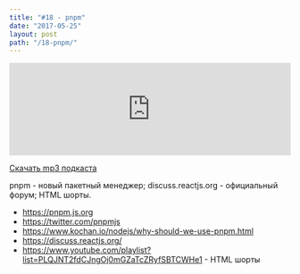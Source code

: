 ```yaml
---
title: "#18 - pnpm"
date: "2017-05-25"
layout: post
path: "/18-pnpm/"
---
```


<iframe width="100%" height="166" scrolling="no" frameborder="no" src="https://w.soundcloud.com/player/?url=https%3A//api.soundcloud.com/tracks/324497031&amp;color=ff5500&amp;auto_play=false&amp;hide_related=false&amp;show_comments=true&amp;show_user=true&amp;show_reposts=false"></iframe>

<a href="https://5minreact.podster.fm/18/download/audio.mp3?download=yes&media=file"><i class="fa fa-download"></i> Скачать mp3 подкаста</a>

pnpm - новый пакетный менеджер; discuss.reactjs.org - официальный форум; HTML шорты.

- https://pnpm.js.org
- https://twitter.com/pnpmjs
- https://www.kochan.io/nodejs/why-should-we-use-pnpm.html
- https://discuss.reactjs.org/
- https://www.youtube.com/playlist?list=PLQJNT2fdCJngOj0mGZaTcZRyfSBTCWHe1 - HTML шорты
